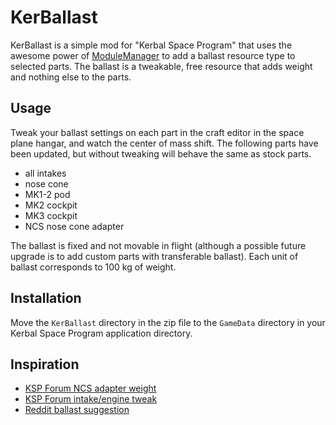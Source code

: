 # KerBallast

KerBallast is a simple mod for "Kerbal Space Program" that uses the awesome power of [ModuleManager](http://forum.kerbalspaceprogram.com/threads/55219) to add a ballast resource type to selected parts. The ballast is a tweakable, free resource that adds weight and nothing else to the parts.

## Usage

Tweak your ballast settings on each part in the craft editor in the space plane hangar, and watch the center of mass shift. The following parts have been updated, but without tweaking will behave the same as stock parts.

* all intakes
* nose cone
* MK1-2 pod
* MK2 cockpit
* MK3 cockpit
* NCS nose cone adapter

The ballast is fixed and not movable in flight (although a possible future upgrade is to add custom parts with transferable ballast). Each unit of ballast corresponds to 100 kg of weight.

## Installation

Move the `KerBallast` directory in the zip file to the `GameData` directory in your Kerbal Space Program application directory.

## Inspiration

* [KSP Forum NCS adapter weight](http://forum.kerbalspaceprogram.com/threads/102498-Examples-of-how-inexplicably-heavy-the-NCS-Adapter-is)
* [KSP Forum intake/engine tweak](http://forum.kerbalspaceprogram.com/threads/92819-An-arguement-for-a-simple-intake-jet-engine-tweak)
* [Reddit ballast suggestion](https://www.reddit.com/r/KerbalSpaceProgram/comments/2ke0vq/suggestion_ballast/)

